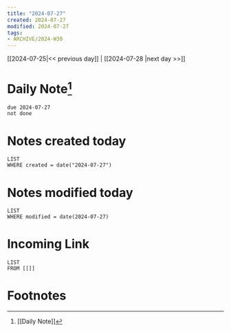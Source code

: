 ```yaml
---
title: "2024-07-27"
created: 2024-07-27
modified: 2024-07-27
tags:
- ARCHIVE/2024-W30
---
```

[[2024-07-25|<< previous day]] | [[2024-07-28 |next day >>]]

# Daily Note[^1]
```tasks
due 2024-07-27
not done
```
# Notes created today
```dataview
LIST
WHERE created = date("2024-07-27")
```
# Notes modified today
```dataview
LIST
WHERE modified = date(2024-07-27)
```
# Incoming Link
```dataview
LIST
FROM [[]]
```
# Footnotes

[^1]: [[Daily Note]]
